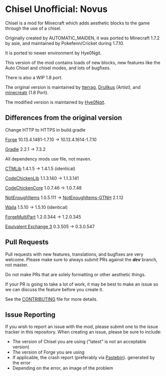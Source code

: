 Chisel Unofficial: Novus
=
Chisel is a mod for Minecraft which adds aesthetic blocks to the game through the use of a chisel.  

Originally created by AUTOMATIC_MAIDEN, it was ported to Minecraft 1.7.2 by asie, and maintained by Pokefenn/Cricket during 1.7.10.

It is ported to newer environment by Hye0Ngit.

This version of the mod contains loads of new blocks, new features like the Auto Chisel and chisel modes, and lots of bugfixes.

There is also a WIP 1.8 port.

The original version is maintained by [tterrag](http://github.com/tterrag1098), [Drullkus](http://github.com/Drullkus) (Artist), and [minecreatr](http://github.com/minecreatr) (1.8 Port).

The modified version is maintained by [Hye0Ngit](https://github.com/Hye0Ngit).

Differences from the original version
--
Change HTTP to HTTPS in build.gradle

[Forge](https://files.minecraftforge.net) 10.13.4.1481-1.7.10 -> 10.13.4.1614-1.7.10

[Gradle](https://gradle.org) 2.2.1 -> 7.3.2

All dependency mods use file, not maven.

[CTMLib](https://github.com/Chisel-Team/CTMLib) 1.4.1.5 -> 1.4.1.5 (identical)

[CodeChickenLib](https://github.com/Chicken-Bones/CodeChickenLib) 1.1.3.140 -> 1.1.3.141

[CodeChickenCore](https://github.com/Chicken-Bones/CodeChickenCore) 1.0.7.46 -> 1.0.7.48

[NotEnoughItems](https://github.com/Chicken-Bones/NotEnoughItems) 1.0.5.111 -> [NotEnoughItems-GTNH](https://github.com/TataTawa/NotEnoughItems-1) 2.1.12

[Waila](https://github.com/Dennisbonke/WAILA) 1.5.10 -> 1.5.10 (identical)

[ForgeMultiPart](https://github.com/Chicken-Bones/ForgeMultipart) 1.2.0.344 -> 1.2.0.345

[Equivalent Exchange 3](https://github.com/pahimar/Equivalent-Exchange-3) 0.3.505 -> 0.3.0.547

Pull Requests
--

Pull requests with new features, translations, and bugfixes are very welcome. Please make sure to always submit PRs against the ***dev*** branch, not master.

Do not make PRs that are solely formatting or other aesthetic things.

If your PR is going to take a lot of work, it may be best to make an issue so we can discuss the feature before you create it.

See the [CONTRIBUTING](CONTRIBUTING.md) file for more details.

Issue Reporting
--

If you wish to report an issue with the mod, please submit one to the issue tracker in this repository.  When creating an
issue, please be sure to include:

- The version of Chisel you are using ("latest" is not an acceptable version)
- The version of Forge you are using
- If applicable, the crash report (preferably via [Pastebin](http://pastebin.com/)). generated by the error
- Depending on the error, an image of the problem
